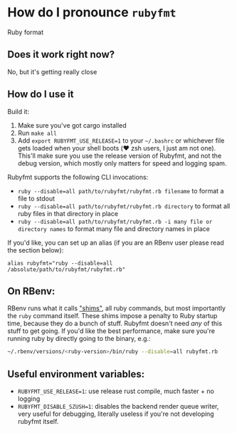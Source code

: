 # How do I pronounce `rubyfmt`
Ruby format


## Does it work right now?

No, but it's getting really close

## How do I use it

Build it:
1. Make sure you've got cargo installed
2. Run `make all`
3. Add `export RUBYFMT_USE_RELEASE=1` to your `~/.bashrc` or whichever file gets
   loaded when your shell boots (❤️ zsh users, I just am not one). This'll make
   sure you use the release version of Rubyfmt, and not the debug version, which
   mostly only matters for speed and logging spam.

Rubyfmt supports the following CLI invocations:

* `ruby --disable=all path/to/rubyfmt/rubyfmt.rb filename` to format a file to
  stdout
* `ruby --disable=all path/to/rubyfmt/rubyfmt.rb directory` to format all ruby
  files in that directory in place
* `ruby --disable=all path/to/rubyfmt/rubyfmt.rb -i many file or directory names`
  to format many file and directory names in place


If you'd like, you can set up an alias (if you are an RBenv user please read
the section below):

```
alias rubyfmt="ruby --disable=all /absolute/path/to/rubyfmt/rubyfmt.rb"
```

## On RBenv:

RBenv runs what it calls ["shims"](https://github.com/rbenv/rbenv#understanding-shims),
all ruby commands, but most importantly the `ruby` command itself. These
shims impose a penalty to Ruby startup time, because they do a bunch of stuff.
Rubyfmt doesn't need *any* of this stuff to get going. If you'd like the
best performance, make sure you're running ruby by directly going to the binary,
e.g.:

```bash
~/.rbenv/versions/<ruby-version>/bin/ruby --disable=all rubyfmt.rb
```

## Useful environment variables:

* `RUBYFMT_USE_RELEASE=1`: use release rust compile, much faster + no logging
* `RUBYFMT_DISABLE_SZUSH=1`: disables the backend render queue writer,
  very useful for debugging, literally useless if you're not developing rubyfmt
  itself.
